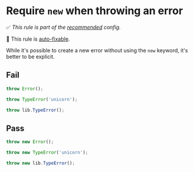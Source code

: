 # Require `new` when throwing an error

✅ *This rule is part of the [recommended](https://github.com/sindresorhus/eslint-plugin-unicorn#recommended-config) config.*

🔧 This rule is [auto-fixable](https://eslint.org/docs/user-guide/command-line-interface#fixing-problems).

While it's possible to create a new error without using the `new` keyword, it's better to be explicit.

## Fail

```js
throw Error();
```

```js
throw TypeError('unicorn');
```

```js
throw lib.TypeError();
```

## Pass

```js
throw new Error();
```

```js
throw new TypeError('unicorn');
```

```js
throw new lib.TypeError();
```
